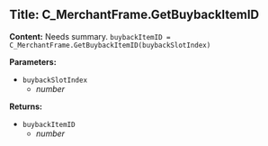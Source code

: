 ## Title: C_MerchantFrame.GetBuybackItemID

**Content:**
Needs summary.
`buybackItemID = C_MerchantFrame.GetBuybackItemID(buybackSlotIndex)`

**Parameters:**
- `buybackSlotIndex`
  - *number*

**Returns:**
- `buybackItemID`
  - *number*